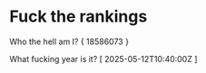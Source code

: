 # Fuck the rankings

Who the hell am I?
{ 18586073 }

What fucking year is it?
[ 2025-05-12T10:40:00Z ]
